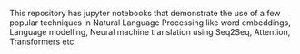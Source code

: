This repository has jupyter notebooks  that demonstrate the use of a few popular techniques in Natural Language Processing like word embeddings, Language modelling, Neural machine translation using Seq2Seq, Attention, Transformers etc.


